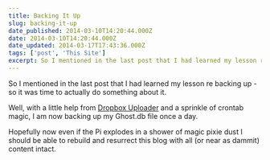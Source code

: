 ```yaml
---
title: Backing It Up
slug: backing-it-up
date_published: 2014-03-10T14:20:44.000Z
date: 2014-03-10T14:20:44.000Z
date_updated: 2014-03-17T17:43:36.000Z
tags: ['post', 'This Site']
excerpt: So I mentioned in the last post that I had learned my lesson re backing up - so it was time to actually do something about it.
---
```


So I mentioned in the last post that I had learned my lesson re backing up - so it was time to actually do something about it.

Well, with a little help from [Dropbox Uploader](https://github.com/andreafabrizi/Dropbox-Uploader) and a sprinkle of crontab magic, I am now backing up my Ghost.db file once a day.

Hopefully now even if the Pi explodes in a shower of magic pixie dust I should be able to rebuild and resurrect this blog with all (or near as dammit) content intact.
